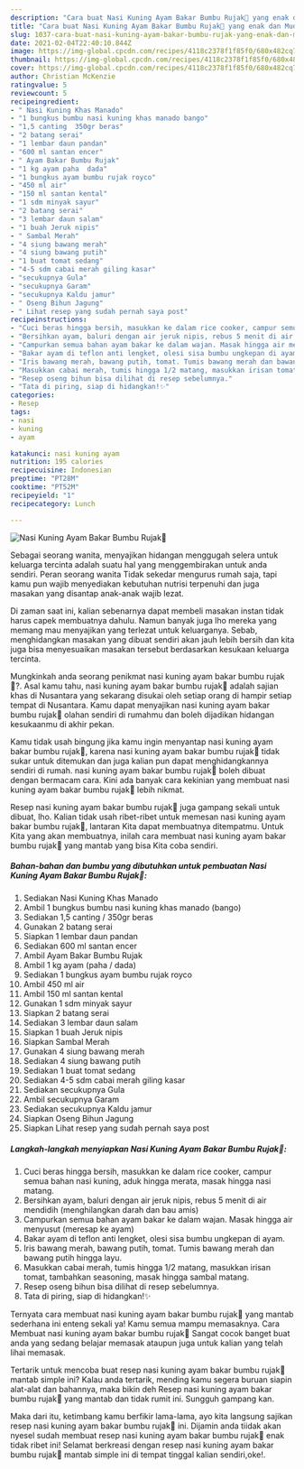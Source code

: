 ```yaml
---
description: "Cara buat Nasi Kuning Ayam Bakar Bumbu Rujak🍗 yang enak dan Mudah Dibuat"
title: "Cara buat Nasi Kuning Ayam Bakar Bumbu Rujak🍗 yang enak dan Mudah Dibuat"
slug: 1037-cara-buat-nasi-kuning-ayam-bakar-bumbu-rujak-yang-enak-dan-mudah-dibuat
date: 2021-02-04T22:40:10.844Z
image: https://img-global.cpcdn.com/recipes/4118c2378f1f85f0/680x482cq70/nasi-kuning-ayam-bakar-bumbu-rujak🍗-foto-resep-utama.jpg
thumbnail: https://img-global.cpcdn.com/recipes/4118c2378f1f85f0/680x482cq70/nasi-kuning-ayam-bakar-bumbu-rujak🍗-foto-resep-utama.jpg
cover: https://img-global.cpcdn.com/recipes/4118c2378f1f85f0/680x482cq70/nasi-kuning-ayam-bakar-bumbu-rujak🍗-foto-resep-utama.jpg
author: Christian McKenzie
ratingvalue: 5
reviewcount: 5
recipeingredient:
- " Nasi Kuning Khas Manado"
- "1 bungkus bumbu nasi kuning khas manado bango"
- "1,5 canting  350gr beras"
- "2 batang serai"
- "1 lembar daun pandan"
- "600 ml santan encer"
- " Ayam Bakar Bumbu Rujak"
- "1 kg ayam paha  dada"
- "1 bungkus ayam bumbu rujak royco"
- "450 ml air"
- "150 ml santan kental"
- "1 sdm minyak sayur"
- "2 batang serai"
- "3 lembar daun salam"
- "1 buah Jeruk nipis"
- " Sambal Merah"
- "4 siung bawang merah"
- "4 siung bawang putih"
- "1 buat tomat sedang"
- "4-5 sdm cabai merah giling kasar"
- "secukupnya Gula"
- "secukupnya Garam"
- "secukupnya Kaldu jamur"
- " Oseng Bihun Jagung"
- " Lihat resep yang sudah pernah saya post"
recipeinstructions:
- "Cuci beras hingga bersih, masukkan ke dalam rice cooker, campur semua bahan nasi kuning, aduk hingga merata, masak hingga nasi matang."
- "Bersihkan ayam, baluri dengan air jeruk nipis, rebus 5 menit di air mendidih (menghilangkan darah dan bau amis)"
- "Campurkan semua bahan ayam bakar ke dalam wajan. Masak hingga air menyusut (meresap ke ayam)"
- "Bakar ayam di teflon anti lengket, olesi sisa bumbu ungkepan di ayam."
- "Iris bawang merah, bawang putih, tomat. Tumis bawang merah dan bawang putih hingga layu."
- "Masukkan cabai merah, tumis hingga 1/2 matang, masukkan irisan tomat, tambahkan seasoning, masak hingga sambal matang."
- "Resep oseng bihun bisa dilihat di resep sebelumnya."
- "Tata di piring, siap di hidangkan!✨"
categories:
- Resep
tags:
- nasi
- kuning
- ayam

katakunci: nasi kuning ayam 
nutrition: 195 calories
recipecuisine: Indonesian
preptime: "PT28M"
cooktime: "PT52M"
recipeyield: "1"
recipecategory: Lunch

---
```



![Nasi Kuning Ayam Bakar Bumbu Rujak🍗](https://img-global.cpcdn.com/recipes/4118c2378f1f85f0/680x482cq70/nasi-kuning-ayam-bakar-bumbu-rujak🍗-foto-resep-utama.jpg)

Sebagai seorang wanita, menyajikan hidangan menggugah selera untuk keluarga tercinta adalah suatu hal yang menggembirakan untuk anda sendiri. Peran seorang  wanita Tidak sekedar mengurus rumah saja, tapi kamu pun wajib menyediakan kebutuhan nutrisi terpenuhi dan juga masakan yang disantap anak-anak wajib lezat.

Di zaman  saat ini, kalian sebenarnya dapat membeli masakan instan tidak harus capek membuatnya dahulu. Namun banyak juga lho mereka yang memang mau menyajikan yang terlezat untuk keluarganya. Sebab, menghidangkan masakan yang dibuat sendiri akan jauh lebih bersih dan kita juga bisa menyesuaikan masakan tersebut berdasarkan kesukaan keluarga tercinta. 



Mungkinkah anda seorang penikmat nasi kuning ayam bakar bumbu rujak🍗?. Asal kamu tahu, nasi kuning ayam bakar bumbu rujak🍗 adalah sajian khas di Nusantara yang sekarang disukai oleh setiap orang di hampir setiap tempat di Nusantara. Kamu dapat menyajikan nasi kuning ayam bakar bumbu rujak🍗 olahan sendiri di rumahmu dan boleh dijadikan hidangan kesukaanmu di akhir pekan.

Kamu tidak usah bingung jika kamu ingin menyantap nasi kuning ayam bakar bumbu rujak🍗, karena nasi kuning ayam bakar bumbu rujak🍗 tidak sukar untuk ditemukan dan juga kalian pun dapat menghidangkannya sendiri di rumah. nasi kuning ayam bakar bumbu rujak🍗 boleh dibuat dengan bermacam cara. Kini ada banyak cara kekinian yang membuat nasi kuning ayam bakar bumbu rujak🍗 lebih nikmat.

Resep nasi kuning ayam bakar bumbu rujak🍗 juga gampang sekali untuk dibuat, lho. Kalian tidak usah ribet-ribet untuk memesan nasi kuning ayam bakar bumbu rujak🍗, lantaran Kita dapat membuatnya ditempatmu. Untuk Kita yang akan membuatnya, inilah cara membuat nasi kuning ayam bakar bumbu rujak🍗 yang mantab yang bisa Kita coba sendiri.

<!--inarticleads1-->

##### Bahan-bahan dan bumbu yang dibutuhkan untuk pembuatan Nasi Kuning Ayam Bakar Bumbu Rujak🍗:

1. Sediakan  Nasi Kuning Khas Manado
1. Ambil 1 bungkus bumbu nasi kuning khas manado (bango)
1. Sediakan 1,5 canting / 350gr beras
1. Gunakan 2 batang serai
1. Siapkan 1 lembar daun pandan
1. Sediakan 600 ml santan encer
1. Ambil  Ayam Bakar Bumbu Rujak
1. Ambil 1 kg ayam (paha / dada)
1. Sediakan 1 bungkus ayam bumbu rujak royco
1. Ambil 450 ml air
1. Ambil 150 ml santan kental
1. Gunakan 1 sdm minyak sayur
1. Siapkan 2 batang serai
1. Sediakan 3 lembar daun salam
1. Siapkan 1 buah Jeruk nipis
1. Siapkan  Sambal Merah
1. Gunakan 4 siung bawang merah
1. Sediakan 4 siung bawang putih
1. Sediakan 1 buat tomat sedang
1. Sediakan 4-5 sdm cabai merah giling kasar
1. Sediakan secukupnya Gula
1. Ambil secukupnya Garam
1. Sediakan secukupnya Kaldu jamur
1. Siapkan  Oseng Bihun Jagung
1. Siapkan  Lihat resep yang sudah pernah saya post




<!--inarticleads2-->

##### Langkah-langkah menyiapkan Nasi Kuning Ayam Bakar Bumbu Rujak🍗:

1. Cuci beras hingga bersih, masukkan ke dalam rice cooker, campur semua bahan nasi kuning, aduk hingga merata, masak hingga nasi matang.
1. Bersihkan ayam, baluri dengan air jeruk nipis, rebus 5 menit di air mendidih (menghilangkan darah dan bau amis)
1. Campurkan semua bahan ayam bakar ke dalam wajan. Masak hingga air menyusut (meresap ke ayam)
1. Bakar ayam di teflon anti lengket, olesi sisa bumbu ungkepan di ayam.
1. Iris bawang merah, bawang putih, tomat. Tumis bawang merah dan bawang putih hingga layu.
1. Masukkan cabai merah, tumis hingga 1/2 matang, masukkan irisan tomat, tambahkan seasoning, masak hingga sambal matang.
1. Resep oseng bihun bisa dilihat di resep sebelumnya.
1. Tata di piring, siap di hidangkan!✨




Ternyata cara membuat nasi kuning ayam bakar bumbu rujak🍗 yang mantab sederhana ini enteng sekali ya! Kamu semua mampu memasaknya. Cara Membuat nasi kuning ayam bakar bumbu rujak🍗 Sangat cocok banget buat anda yang sedang belajar memasak ataupun juga untuk kalian yang telah lihai memasak.

Tertarik untuk mencoba buat resep nasi kuning ayam bakar bumbu rujak🍗 mantab simple ini? Kalau anda tertarik, mending kamu segera buruan siapin alat-alat dan bahannya, maka bikin deh Resep nasi kuning ayam bakar bumbu rujak🍗 yang mantab dan tidak rumit ini. Sungguh gampang kan. 

Maka dari itu, ketimbang kamu berfikir lama-lama, ayo kita langsung sajikan resep nasi kuning ayam bakar bumbu rujak🍗 ini. Dijamin anda tiidak akan nyesel sudah membuat resep nasi kuning ayam bakar bumbu rujak🍗 enak tidak ribet ini! Selamat berkreasi dengan resep nasi kuning ayam bakar bumbu rujak🍗 mantab simple ini di tempat tinggal kalian sendiri,oke!.

